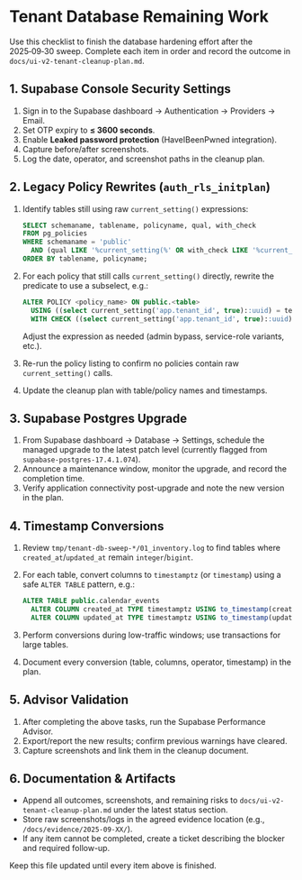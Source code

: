 # Tenant Database Remaining Work

Use this checklist to finish the database hardening effort after the 2025‑09‑30 sweep. Complete each item in order and record the outcome in `docs/ui-v2-tenant-cleanup-plan.md`.

## 1. Supabase Console Security Settings

1. Sign in to the Supabase dashboard → Authentication → Providers → Email.
2. Set OTP expiry to **≤ 3600 seconds**.
3. Enable **Leaked password protection** (HaveIBeenPwned integration).
4. Capture before/after screenshots.
5. Log the date, operator, and screenshot paths in the cleanup plan.

## 2. Legacy Policy Rewrites (`auth_rls_initplan`)

1. Identify tables still using raw `current_setting()` expressions:

   ```sql
   SELECT schemaname, tablename, policyname, qual, with_check
   FROM pg_policies
   WHERE schemaname = 'public'
     AND (qual LIKE '%current_setting(%' OR with_check LIKE '%current_setting(%')
   ORDER BY tablename, policyname;
   ```

2. For each policy that still calls `current_setting()` directly, rewrite the predicate to use a subselect, e.g.:

   ```sql
   ALTER POLICY <policy_name> ON public.<table>
     USING ((select current_setting('app.tenant_id', true)::uuid) = tenant_id)
     WITH CHECK ((select current_setting('app.tenant_id', true)::uuid) = tenant_id);
   ```

   Adjust the expression as needed (admin bypass, service-role variants, etc.).

3. Re-run the policy listing to confirm no policies contain raw `current_setting()` calls.
4. Update the cleanup plan with table/policy names and timestamps.

## 3. Supabase Postgres Upgrade

1. From Supabase dashboard → Database → Settings, schedule the managed upgrade to the latest patch level (currently flagged from `supabase-postgres-17.4.1.074`).
2. Announce a maintenance window, monitor the upgrade, and record the completion time.
3. Verify application connectivity post-upgrade and note the new version in the plan.

## 4. Timestamp Conversions

1. Review `tmp/tenant-db-sweep-*/01_inventory.log` to find tables where `created_at`/`updated_at` remain `integer`/`bigint`.
2. For each table, convert columns to `timestamptz` (or `timestamp`) using a safe `ALTER TABLE` pattern, e.g.:

   ```sql
   ALTER TABLE public.calendar_events
     ALTER COLUMN created_at TYPE timestamptz USING to_timestamp(created_at),
     ALTER COLUMN updated_at TYPE timestamptz USING to_timestamp(updated_at);
   ```

3. Perform conversions during low-traffic windows; use transactions for large tables.
4. Document every conversion (table, columns, operator, timestamp) in the plan.

## 5. Advisor Validation

1. After completing the above tasks, run the Supabase Performance Advisor.
2. Export/report the new results; confirm previous warnings have cleared.
3. Capture screenshots and link them in the cleanup document.

## 6. Documentation & Artifacts

- Append all outcomes, screenshots, and remaining risks to `docs/ui-v2-tenant-cleanup-plan.md` under the latest status section.
- Store raw screenshots/logs in the agreed evidence location (e.g., `/docs/evidence/2025-09-XX/`).
- If any item cannot be completed, create a ticket describing the blocker and required follow-up.

Keep this file updated until every item above is finished.
